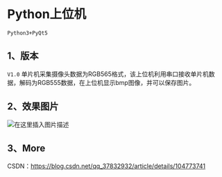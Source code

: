 # Python上位机

    Python3+PyQt5
## 1、版本  

`V1.0`
单片机采集摄像头数据为RGB565格式，该上位机利用串口接收单片机数据，解码为RGB555数据，在上位机显示bmp图像，并可以保存图片。

## 2、效果图片

![在这里插入图片描述](https://img-blog.csdnimg.cn/20200312121945649.png?x-oss-process=image/watermark,type_ZmFuZ3poZW5naGVpdGk,shadow_10,text_aHR0cHM6Ly9ibG9nLmNzZG4ubmV0L3FxXzM3ODMyOTMy,size_16,color_FFFFFF,t_70)
## 3、More
CSDN：https://blog.csdn.net/qq_37832932/article/details/104773741

